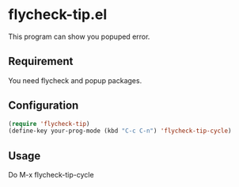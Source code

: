 # flycheck-tip.el

This program can show you popuped error.

[](https://lh3.googleusercontent.com/-xQ9YEUo-ufc/UmSXPW51F5I/AAAAAAAACvw/VmendRlrXlA/s640/Screenshot%2520from%25202013-10-20%252022%253A51%253A32.png)

## Requirement

You need flycheck and popup packages.

## Configuration
```lisp
(require 'flycheck-tip)
(define-key your-prog-mode (kbd "C-c C-n") 'flycheck-tip-cycle)
```

## Usage

Do M-x flycheck-tip-cycle
